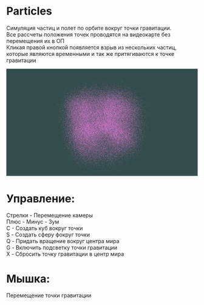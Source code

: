 # Particles
Симуляция частиц и полет по орбите вокруг точки гравитации.<br />
Все рассчеты положения точек проводятся на видеокарте без перемещения их в ОП<br />
Кликая правой кнопкой появляется взрыв из нескольких частиц, которые являются временными и так же притягиваются к точке гравитации<br />

![Вид частиц](/Particle.png)

# Управление:
Стрелки - Перемещение камеры<br />
Плюс - Минус -  Зум<br />
С - Создать куб вокруг точки<br />
S - Создать сферу фокруг точки<br />
Q - Придать вращение вокруг центра мира<br />
G - Включить подсветку точки гравитации<br />
X - Сбросить точку гравитации в центр мира<br />

# Мышка:
Перемещение точки гравитации
